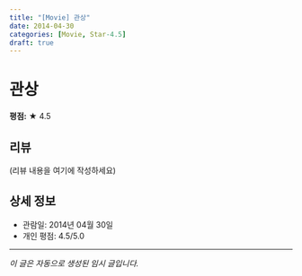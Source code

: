 ```yaml
---
title: "[Movie] 관상"
date: 2014-04-30
categories: [Movie, Star-4.5]
draft: true
---
```


# 관상

**평점:** ★ 4.5

## 리뷰

(리뷰 내용을 여기에 작성하세요)

## 상세 정보

- 관람일: 2014년 04월 30일
- 개인 평점: 4.5/5.0

---

*이 글은 자동으로 생성된 임시 글입니다.*
